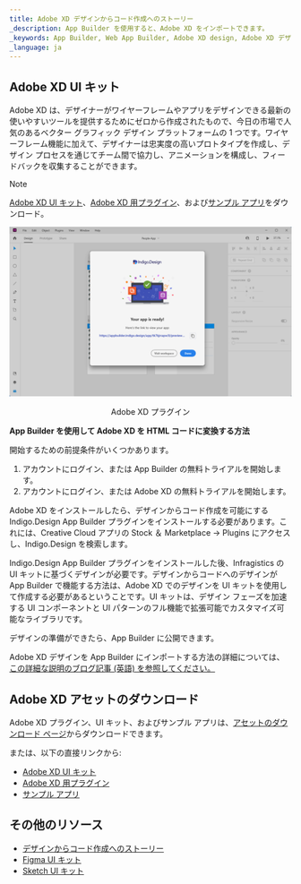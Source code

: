 ```yaml
---
title: Adobe XD デザインからコード作成へのストーリー
_description: App Builder を使用すると、Adobe XD をインポートできます。
_keywords: App Builder, Web App Builder, Adobe XD design, Adobe XD デザイン
_language: ja
---
```


## Adobe XD UI キット

Adobe XD は、デザイナーがワイヤーフレームやアプリをデザインできる最新の使いやすいツールを提供するためにゼロから作成されたもので、今日の市場で人気のあるベクター グラフィック デザイン プラットフォームの 1 つです。ワイヤーフレーム機能に加えて、デザイナーは忠実度の高いプロトタイプを作成し、デザイン プロセスを通じてチーム間で協力し、アニメーションを構成し、フィードバックを収集することができます。

> [!NOTE]
> [Adobe XD UI キット](https://assets.adobe.com/public/c1a672c5-49e6-4df1-4d32-1c37fa234f1e)、[Adobe XD 用プラグイン](https://exchange.adobe.com/creativecloud/plugindetails.html/app/cc/92c7dec5)、および[サンプル アプリ](https://download.infragistics.com/products/Infragistics/Indigo.Design/Samples/Infragistics_IndigoDesign_Sample_Apps_XD.zip)をダウンロード。

<img class="box-shadow" src="../images/app-is-ready-xd.png" />
<p style="width: 100%; text-align:center;">Adobe XD プラグイン</p>

**App Builder を使用して Adobe XD を HTML コードに変換する方法**

開始するための前提条件がいくつかあります。

1. アカウントにログイン、または App Builder の無料トライアルを開始します。
2. アカウントにログイン、または Adobe XD の無料トライアルを開始します。

Adobe XD をインストールしたら、デザインからコード作成を可能にする Indigo.Design App Builder プラグインをインストールする必要があります。これには、Creative Cloud アプリの Stock ＆ Marketplace -> Plugins にアクセスし、Indigo.Design を検索します。

Indigo.Design App Builder プラグインをインストールした後、Infragistics の UI キットに基づくデザインが必要です。デザインからコードへのデザインが App Builder で機能する方法は、Adobe XD でのデザインを UI キットを使用して作成する必要があるということです。UI キットは、デザイン フェーズを加速する UI コンポーネントと UI パターンのフル機能で拡張可能でカスタマイズ可能なライブラリです。

デザインの準備ができたら、App Builder に公開できます。

Adobe XD デザインを App Builder にインポートする方法の詳細については、[この詳細な説明のブログ記事 (英語) を参照してください。](https://www.infragistics.com/community/blogs/b/jason_beres/posts/adobe-xd-to-html-code)

## Adobe XD アセットのダウンロード

Adobe XD プラグイン、UI キット、およびサンプル アプリは、[アセットのダウンロード ページ](https://appbuilder.indigo.design/resources/adobe-xd)からダウンロードできます。

または、以下の直接リンクから:
- [Adobe XD UI キット](https://assets.adobe.com/public/c1a672c5-49e6-4df1-4d32-1c37fa234f1e)
- [Adobe XD 用プラグイン](https://exchange.adobe.com/creativecloud/plugindetails.html/app/cc/92c7dec5) 
- [サンプル アプリ](https://download.infragistics.com/products/Infragistics/Indigo.Design/Samples/Infragistics_IndigoDesign_Sample_Apps_XD.zip)

## その他のリソース

<div class="divider--half"></div>

* [デザインからコード作成へのストーリー](../design-to-code-story.md)
* [Figma UI キット](figma.md)
* [Sketch UI キット](sketch.md)
